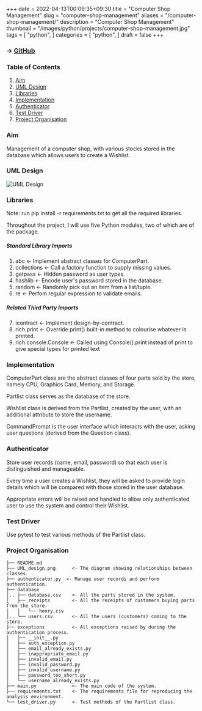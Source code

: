 +++
date = 2022-04-13T00:09:35+09:30
title = "Computer Shop Management"
slug = "computer-shop-management"
aliases = "/computer-shop-management/"
description = "Computer Shop Management"
thumbnail = "/images/python/projects/computer-shop-management.jpg"
tags = [
    "python",
]
categories = [
    "python",
]
draft = false
+++

### → [GitHub](https://github.com/tanducmai/computer-shop-management)

### Table of Contents

1. [Aim](#aim)
1. [UML Design](#uml-design)
1. [Libraries](#libraries)
1. [Implementation](#implementation)
1. [Authenticator](#authenticator)
1. [Test Driver](#test-driver)
1. [Project Organisation](#project-organisation)

### Aim

Management of a computer shop, with various stocks stored in the database which
allows users to create a Wishlist.

### UML Design

![UML Design](/images/python/projects/computer-shop-management.jpg)

### Libraries

Note: run pip install -r requirements.txt to get all the required libraries.

Throughout the project, I will use five Python modules, two of which are of the
package.

##### Standard Library Imports

1. abc                     <- Implement abstract classes for ComputerPart.
2. collections             <- Call a factory function to supply missing values.
3. getpass                 <- Hidden password as user types.
4. hashlib                 <- Encode user's password stored in the database.
5. random                  <- Randomly pick out an item from a list/tuple.
6. re                      <- Perfom regular expression to validate emails.

##### Related Third Party Imports

7. icontract               <- Implement design-by-contract.
8. rich.print              <- Override print() built-in method to colourise
                              whatever is printed.
9. rich.console.Console    <- Called using Console().print instead of print to
                              give special types for printed text

### Implementation

ComputerPart class are the abstract classes of four parts sold by the store,
namely CPU, Graphics Card, Memory, and Storage.

Partlist class serves as the database of the store.

Wishlist class is derived from the Partlist, created by the user, with an
additional attribute to store the username.

CommandPrompt is the user interface which interacts with the user, asking user
questions (derived from the Question class).

### Authenticator

Store user records (name, email, password) so that each user is distinguished
and manageable.

Every time a user creates a Wishlist, they will be asked to provide login
details which will be compared with those stored in the user database.

Appropriate errors will be raised and handled to allow only authenticated user
to use the system and control their Wishlist.

### Test Driver

Use pytest to test various methods of the Partlist class.

### Project Organisation

    ├── README.md
    ├── UML_design.png      <- The diagram showing relationships between classes.
    ├── authenticator.py  <- Manage user records and perform authentication.
    ├── database
    │.. ├── database.csv    <- All the parts stored in the system.
    │   ├── receipts        <- All the receipts of customers buying parts from the store.
    │   │   └── henry.csv
    │.. └── users.csv       <- All the users (customers) coming to the store.
    ├── exceptions          <- All exceptions raised by during the authentication process.
    │   ├── __init__.py
    │   ├── auth_exception.py
    │   ├── email_already_exists.py
    │   ├── inappropriate_email.py
    │   ├── invalid_email.py
    │   ├── invalid_password.py
    │   ├── invalid_username.py
    │   ├── password_too_short.py
    │   └── username_already_exists.py
    ├── main.py             <- The main code of the system.
    ├── requirements.txt    <- The requirements file for reproducing the analysis environment.
    └── test_driver.py      <- Test methods of the Partlist class.
